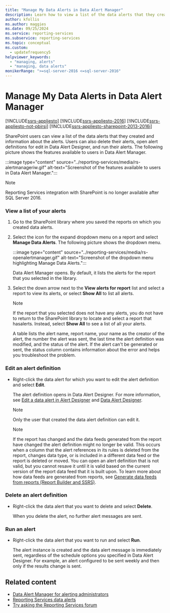 ```yaml
---
title: "Manage My Data Alerts in Data Alert Manager"
description: Learn how to view a list of the data alerts that they created and information about the alerts in Data Alert Manager.
author: kfollis
ms.author: maggies
ms.date: 09/25/2024
ms.service: reporting-services
ms.subservice: reporting-services
ms.topic: conceptual
ms.custom:
  - updatefrequency5
helpviewer_keywords:
  - "managing, alerts"
  - "managing, data alerts"
monikerRange: ">=sql-server-2016 <=sql-server-2016"
---
```

# Manage My Data Alerts in Data Alert Manager

[!INCLUDE[ssrs-appliesto](../includes/ssrs-appliesto.md)] [!INCLUDE[ssrs-appliesto-2016](../includes/ssrs-appliesto-2016.md)] [!INCLUDE[ssrs-appliesto-not-pbirsi](../includes/ssrs-appliesto-not-pbirs.md)] [!INCLUDE[ssrs-appliesto-sharepoint-2013-2016i](../includes/ssrs-appliesto-sharepoint-2013-2016.md)]

SharePoint users can view a list of the data alerts that they created and information about the alerts. Users can also delete their alerts, open alert definitions for edit in Data Alert Designer, and run their alerts. The following picture shows the features available to users in Data Alert Manager.

:::image type="content" source="../reporting-services/media/rs-alertmanageriw.gif" alt-text="Screenshot of the features available to users in Data Alert Manager.":::

> [!NOTE]
> Reporting Services integration with SharePoint is no longer available after SQL Server 2016.

### View a list of your alerts  
  
1.  Go to the SharePoint library where you saved the reports on which you created data alerts.  
  
2.  Select the icon for the expand dropdown menu on a report and select **Manage Data Alerts**. The following picture shows the dropdown menu.  

    :::image type="content" source="../reporting-services/media/rs-openalertmanager.gif" alt-text="Screenshot of the dropdown menu highlighting Manage Data Alerts.":::
  
     Data Alert Manager opens. By default, it lists the alerts for the report that you selected in the library.  
  
3.  Select the down arrow next to the **View alerts for report** list and select a report to view its alerts, or select **Show All** to list all alerts.  
  
    > [!NOTE]  
    >  If the report that you selected does not have any alerts, you do not have to return to the SharePoint library to locate and select a report that hasalerts. Instead, select **Show All** to see a list of all your alerts.  
  
     A table lists the alert name, report name, your name as the creator of the alert, the number the alert was sent, the last time the alert definition was modified, and the status of the alert. If the alert can't be generated or sent, the status column contains information about the error and helps you troubleshoot the problem.  
  
### Edit an alert definition  
  
-   Right-click the data alert for which you want to edit the alert definition and select **Edit**.  
  
     The alert definition opens in Data Alert Designer. For more information, see [Edit a data alert in Alert Designer](../reporting-services/edit-a-data-alert-in-alert-designer.md) and [Data Alert Designer](../reporting-services/data-alert-designer.md).  
  
    > [!NOTE]  
    >  Only the user that created the data alert definition can edit it.  
  
    > [!NOTE]  
    >  If the report has changed and the data feeds generated from the report have changed the alert definition might no longer be valid. This occurs when a column that the alert references in its rules is deleted from the report, changes data type, or is included in a different data feed or the report is deleted or moved. You can open an alert definition that is not valid, but you cannot resave it until it is valid based on the current version of the report data feed that it is built upon. To learn more about how data feeds are generated from reports, see [Generate data feeds from reports &#40;Report Builder and SSRS&#41;](../reporting-services/report-builder/generating-data-feeds-from-reports-report-builder-and-ssrs.md).  
  
### Delete an alert definition  
  
-   Right-click the data alert that you want to delete and select **Delete**.  
  
     When you delete the alert, no further alert messages are sent.  
  
### Run an alert  
  
-   Right-click the data alert that you want to run and select **Run**.  
  
     The alert instance is created and the data alert message is immediately sent, regardless of the schedule options you specified in Data Alert Designer. For example, an alert configured to be sent weekly and then only if the results change is sent.  

## Related content

- [Data Alert Manager for alerting administrators](../reporting-services/data-alert-manager-for-alerting-administrators.md)
- [Reporting Services data alerts](../reporting-services/reporting-services-data-alerts.md)
- [Try asking the Reporting Services forum](https://go.microsoft.com/fwlink/?LinkId=620231)
